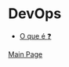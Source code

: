 # DevOps 
* [O que é :question:](https://github.com/OdairPanizziJunior/DevOps/blob/main/Concepts.md)

[Main Page](https://github.com/OdairPanizziJunior)
